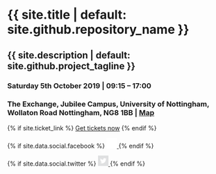 <h1>{{ site.title | default: site.github.repository_name }}</h1>
<h2>{{ site.description | default: site.github.project_tagline }}</h2>
<h3>Saturday 5th October 2019 | 09:15 – 17:00</h3>
<h3>The Exchange, Jubilee Campus, University of Nottingham, Wollaton Road Nottingham, NG8 1BB | <a href="https://www.nottingham.ac.uk/sharedresources/documents/mapjubileecampus.pdf" target="_blank">Map</a></h3>

{% if site.ticket_link %}
    <a href="{{ site.ticket_link }}" class="btn">Get tickets now</a>
{% endif %}

<div class="social">

{% if site.data.social.facebook %}
<a href="{{ site.data.social.facebook }}">
<img src="assets/images/facebook_white.png" width="24" height="24" />
</a>
{% endif %}

{% if site.data.social.twitter %}
<a href="{{ site.data.social.twitter }}">
<img src="assets/images/twitter_white.svg" width="24" height="24" />
</a>
{% endif %}

</div>
